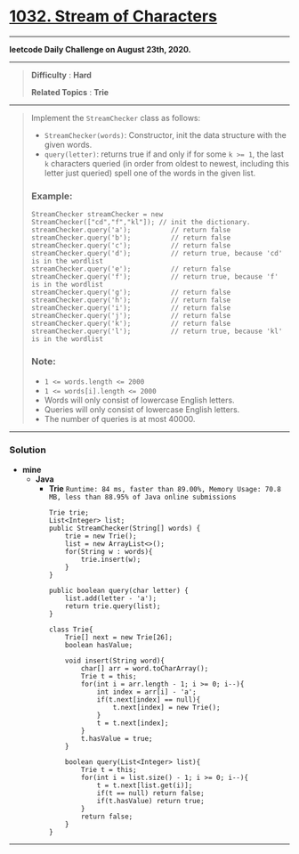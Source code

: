 # [1032. Stream of Characters](https://leetcode.com/problems/stream-of-characters/)

---

**leetcode Daily Challenge on August 23th, 2020.**

---

> **Difficulty** : **Hard**
>
> **Related Topics** : **Trie**

---

> Implement the `StreamChecker` class as follows:
> * `StreamChecker(words)`: Constructor, init the data structure with the given words.
> * `query(letter)`: returns true if and only if for some `k >= 1`, the last `k` characters queried (in order from oldest to newest, including this letter just queried) spell one of the words in the given list.
>
>
> ### Example:
> ```
> StreamChecker streamChecker = new StreamChecker(["cd","f","kl"]); // init the dictionary.
> streamChecker.query('a');          // return false
> streamChecker.query('b');          // return false
> streamChecker.query('c');          // return false
> streamChecker.query('d');          // return true, because 'cd' is in the wordlist
> streamChecker.query('e');          // return false
> streamChecker.query('f');          // return true, because 'f' is in the wordlist
> streamChecker.query('g');          // return false
> streamChecker.query('h');          // return false
> streamChecker.query('i');          // return false
> streamChecker.query('j');          // return false
> streamChecker.query('k');          // return false
> streamChecker.query('l');          // return true, because 'kl' is in the wordlist
> ```
>
> ### Note:
> * `1 <= words.length <= 2000`
> * `1 <= words[i].length <= 2000`
> * Words will only consist of lowercase English letters.
> * Queries will only consist of lowercase English letters.
> * The number of queries is at most 40000.

---


### Solution
* **mine**
  * **Java**
    * **Trie** `Runtime: 84 ms, faster than 89.00%, Memory Usage: 70.8 MB, less than 88.95% of Java online submissions`
      ```
      Trie trie;
      List<Integer> list;
      public StreamChecker(String[] words) {
          trie = new Trie();
          list = new ArrayList<>();
          for(String w : words){
              trie.insert(w);
          }
      }

      public boolean query(char letter) {
          list.add(letter - 'a');
          return trie.query(list);
      }

      class Trie{
          Trie[] next = new Trie[26];
          boolean hasValue;

          void insert(String word){
              char[] arr = word.toCharArray();
              Trie t = this;
              for(int i = arr.length - 1; i >= 0; i--){
                  int index = arr[i] - 'a';
                  if(t.next[index] == null){
                      t.next[index] = new Trie();
                  }
                  t = t.next[index];
              }
              t.hasValue = true;
          }

          boolean query(List<Integer> list){
              Trie t = this;
              for(int i = list.size() - 1; i >= 0; i--){
                  t = t.next[list.get(i)];
                  if(t == null) return false;
                  if(t.hasValue) return true;
              }
              return false;
          }
      }
      ```

---
